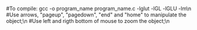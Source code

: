 #To compile: gcc -o program_name program_name.c -lglut -lGL -lGLU -lm\n
#Use arrows, "pageup", "pagedown", "end" and "home"  to manipulate the object;\n
#Use left and rigth bottom of mouse to zoom the object;\n
